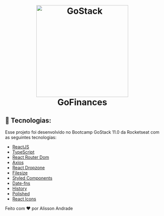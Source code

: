 <h1 align="center">
    <img alt="GoStack" src="https://ik.imagekit.io/hwyksvj4iv/React_TS_fELADlTGE.svg" width="300" />
    <br />
    GoFinances
</h1>

## 🚀 Tecnologias:

Esse projeto foi desenvolvido no Bootcamp GoStack 11.0 da Rocketseat com as seguintes tecnologias:

- [ReactJS](https://reactjs.org/)
- [TypeScript](https://www.typescriptlang.org/)
- [React Router Dom](https://reacttraining.com/react-router/web/guides/quick-start)
- [Axios](https://github.com/axios/axios)
- [React Dropzone](https://www.npmjs.com/package/react-dropzone)
- [Filesize](https://www.npmjs.com/package/filesize)
- [Styled Components](https://styled-components.com/)
- [Date-fns](https://date-fns.org/)
- [History](https://www.npmjs.com/package/history)
- [Polished](https://polished.js.org/)
- [React Icons](https://www.npmjs.com/package/react-icons)

Feito com ❤️ por Alisson Andrade
